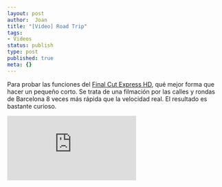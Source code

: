 ```yaml
---
layout: post
author:  Joan
title: "[Video] Road Trip"
tags:
- Videos
status: publish
type: post
published: true
meta: {}
---
```

Para probar las funciones del <a href="http://www.apple.com/es/finalcutexpress/">Final Cut Express HD</a>, qué mejor forma que hacer un pequeño corto. Se trata de una filmación por las calles y rondas de Barcelona 8 veces más rápida que la velocidad real. El resultado es bastante curioso.

<iframe src="http://player.vimeo.com/video/209535?title=0&amp;byline=0&amp;color=679AF1&amp;portrait=0" frameborder="0"></iframe>
